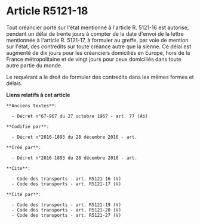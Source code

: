 # Article R5121-18

Tout créancier porté sur l'état mentionné à l'article R. 5121-16 est autorisé, pendant un délai de trente jours à compter de
la date d'envoi de la lettre mentionnée à l'article R. 5121-17, à formuler au greffe, par voie de mention sur l'état, des
contredits sur toute créance autre que la sienne. Ce délai est augmenté de dix jours pour les créanciers domiciliés en
Europe, hors de la France métropolitaine et de vingt jours pour ceux domiciliés dans toute autre partie du monde. 

Le requérant a le droit de formuler des contredits dans les mêmes formes et délais.

**Liens relatifs à cet article**

	**Anciens textes**:

	  - Décret n°67-967 du 27 octobre 1967 - art. 77 (Ab)

	**Codifié par**:

	  - Décret n°2016-1893 du 28 décembre 2016 - art.

	**Créé par**:

	  - Décret n°2016-1893 du 28 décembre 2016 - art.

	**Cite**:

	  - Code des transports - art. R5121-16 (V)
	  - Code des transports - art. R5121-17 (V)

	**Cité par**:

	  - Code des transports - art. R5121-19 (V)
	  - Code des transports - art. R5121-20 (V)
	  - Code des transports - art. R5121-27 (V)
